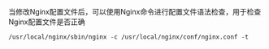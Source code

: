 当修改Nginx配置文件后，可以使用Nginx命令进行配置文件语法检查，用于检查Nginx配置文件是否正确

```
/usr/local/nginx/sbin/nginx -c /usr/local/nginx/conf/nginx.conf -t
```

